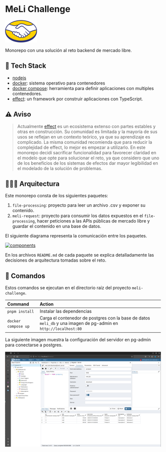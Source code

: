 MeLi Challenge
==============

![MercadoLibre](./static/imgs/00-meli.png "MercadoLibre")

Monorepo con una solución al reto backend de mercado libre.

🧰 Tech Stack
-------------

- [nodejs](https://nodejs.org/en)
- [docker](https://www.docker.com/): sistema operativo para contenedores
- [docker compose](https://docs.docker.com/compose/): herramienta para definir aplicaciones con multiples contenedores.
- [effect](https://effect.website/): un framework por construir aplicaciones con TypeScript.

⚠️ Aviso
-------

> Actualmente [effect](https://effect.website/) es un ecosistema extenso con partes estables y otras en construcción. Su comunidad es limitada y la mayoría de sus usos se reflejan en un contexto teórico, ya que su aprendizaje es complicado. La misma comunidad recomienda que para reducir la complejidad de effect, lo mejor es empezar a utilizarlo. En este monorepo decidí sacrificar funcionalidad para favorecer claridad en el modelo que opte para solucionar el reto, ya que considero que uno de los beneficios de los sistemas de efectos dar mayor legibilidad en el modelado de la solución de problemas.

👨🏾‍💻 Arquitectura
---------------

Este monorepo consta de los siguientes paquetes:

1. `file-processing`: proyecto para leer un archivo .csv y exponer su contenido.
2. `meli-request`: proyecto para consumir los datos expuestos en el `file-processing`, hacer peticiones a las APIs públicas de mercado libre y guardar el contenido en una base de datos.

El siguiente diagrama representa la comunicación entre los paquetes.

[![components](https://tinyurl.com/23yhno2u)](https://tinyurl.com/23yhno2u)<!--![components](./static/diagrams/00-components.puml)-->

En los archivos `README.md` de cada paquete se explica detalladamente las decisiones de arquitectura tomadas sobre el reto.

🧞 Comandos
-----------

Estos comandos se ejecutan en el directorio raíz del proyecto `meli-challenge`.

| Command                    | Action                                           |
| :------------------------- | :----------------------------------------------- |
| `pnpm install`             | Instalar las dependencias                        |
| `docker compose up`        | Carga el contenedor de postgres con la base de datos `meli_db` y una imagen de pg-admin en `http://localhost:80` |

La siguiente imagen muestra la configuración del servidor en pg-admin para conectarse a postgres.

![meli_db](./static/imgs/05-melidb.png "meli_db")
